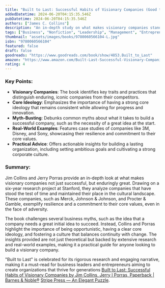 ```yaml
---
title: "Built to Last: Successful Habits of Visionary Companies (Good to Great, 2)"
addedDatetime: 2024-06-20T04:15:35.546Z
pubDatetime: 2024-06-20T04:15:35.546Z
authors: ["James C. Collins"]
description: "An in-depth study on what makes visionary companies stand out and how they achieve long-lasting success."
tags: ["Business", "Nonfiction", "Leadership", "Management", "Entrepreneurship", "Self Help"]
thumbnail: "assets/images/books/9780060566104-L.jpg"
isbn: "9780060566104"
featured: false
draft: false
goodreads: "https://www.goodreads.com/book/show/4853.Built_to_Last"
amazon: "https://www.amazon.com/Built-Last-Successful-Visionary-Companies-ebook/dp/B000FC12C8/"
rating: 4
---
```


### Key Points:

- **Visionary Companies**: The book identifies key traits and practices that distinguish enduring, iconic companies from their competitors.
- **Core Ideology**: Emphasizes the importance of having a strong core ideology that remains consistent while allowing for progress and innovation.
- **Myth-Busting**: Debunks common myths about what it takes to build a successful company, such as the necessity of a great idea at the start.
- **Real-World Examples**: Features case studies of companies like 3M, Disney, and Sony, showcasing their resilience and commitment to their core values.
- **Practical Advice**: Offers actionable insights for building a lasting organization, including setting ambitious goals and cultivating a strong corporate culture.

### Summary:

Jim Collins and Jerry Porras provide an in-depth look at what makes visionary companies not just successful, but enduringly great. Drawing on a six-year research project at Stanford, they analyze companies that have stood the test of time and maintained their place in the cultural landscape. These companies, such as Merck, Johnson & Johnson, and Procter & Gamble, exemplify resilience and a commitment to their core values, even in the face of adversity.

The book challenges several business myths, such as the idea that a company needs a great initial idea to succeed. Instead, Collins and Porras highlight the importance of being opportunistic, having a clear core ideology, and fostering a culture that balances continuity with change. The insights provided are not just theoretical but backed by extensive research and real-world examples, making it a practical guide for anyone looking to build a visionary company.

"Built to Last" is celebrated for its rigorous research and engaging narrative, making it a must-read for business leaders and entrepreneurs aiming to create organizations that thrive for generations [Built to Last: Successful Habits of Visionary Companies by Jim Collins,  Jerry I Porras, Paperback | Barnes & Noble®](https://www.barnesandnoble.com/w/built-to-last-jim-collins/1100546002) [Stripe Press — An Elegant Puzzle](https://press.stripe.com/an-elegant-puzzle).